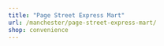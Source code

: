 ```yaml
---
title: "Page Street Express Mart"
url: /manchester/page-street-express-mart/
shop: convenience
---
```

